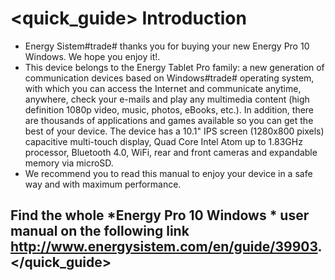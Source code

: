 # <quick_guide> Introduction

* Energy Sistem#trade# thanks you for buying your new Energy Pro 10 Windows. We hope you enjoy it!.
* This device belongs to the Energy Tablet Pro family:  a new generation of communication devices
based on Windows#trade# operating system, with which you can access the Internet and communicate
anytime, anywhere, check your e-mails and play any multimedia content (high definition 1080p video, music, photos, eBooks, etc.).
In addition, there are thousands of applications and games available so you can get the best
of your device.
The device has a 10.1" IPS screen (1280x800 pixels) capacitive multi-touch display, Quad Core Intel Atom up to 1.83GHz processor, Bluetooth 4.0, WiFi, rear and front cameras and expandable memory via microSD.
* We recommend you to read this manual to enjoy your device in a safe way and with maximum performance.

## <unique> Find the whole *Energy Pro 10 Windows * user manual on the following link   http://www.energysistem.com/en/guide/39903. </unique> </quick_guide>
